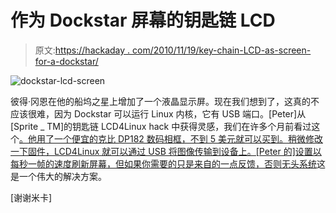 # 作为 Dockstar 屏幕的钥匙链 LCD

> 原文:[https://hackaday . com/2010/11/19/key-chain-LCD-as-screen-for-a-dockstar/](https://hackaday.com/2010/11/19/key-chain-lcd-as-screen-for-a-dockstar/)

![](../Images/e85302871028c01305a558f6d53f3eda.png "dockstar-lcd-screen")

彼得·冈恩在他的船坞之星上增加了一个液晶显示屏。现在我们想到了，这真的不应该很难，因为 Dockstar 可以运行 Linux 内核，它有 USB 端口。[Peter]从[Sprite _ TM]的钥匙链 LCD4Linux hack 中获得灵感，我们在许多个月前看过这个[。他用了一个便宜的克比 DP182 数码相框，不到 5 美元就可以买到。稍微修改一下固件，LCD4Linux 就可以通过 USB 将图像传输到设备上。[Peter 的]设置以每秒一帧的速度刷新屏幕，但如果你需要的只是来自](http://forum.doozan.com/read.php?2,2435,2435,quote=1http://hackaday.com/2008/01/11/friday-night-double-cap-extra/)[的一点反馈，否则无头系统](http://hackaday.com/2010/10/04/more-openwrt-image-building-for-the-dockstar/)这是一个伟大的解决方案。

[谢谢米卡]